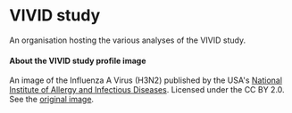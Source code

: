 # VIVID study

An organisation hosting the various analyses of the VIVID study.

#### About the VIVID study profile image

An image of the Influenza A Virus (H3N2) published by the USA's 
[National Institute of Allergy and Infectious Diseases](https://www.niaid.nih.gov/). 
Licensed under the CC BY 2.0. See the [original image](https://www.flickr.com/photos/niaid/53287650735).
